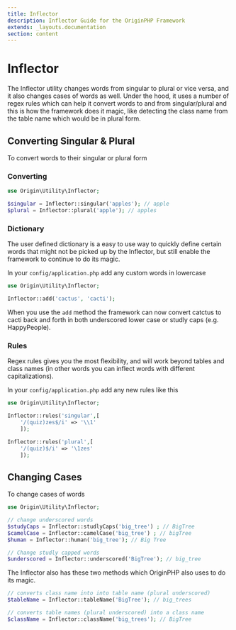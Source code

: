```yaml
---
title: Inflector
description: Inflector Guide for the OriginPHP Framework
extends: _layouts.documentation
section: content
---
```

# Inflector

The Inflector utility changes words from singular to plural or vice versa, and it also changes cases of words as well. Under the hood, it uses a number of regex rules which can help it convert words to and from singular/plural and this is how the framework does it magic, like detecting the class name from the table name which would be in plural form.

## Converting Singular & Plural

To convert words to their singular or plural form

### Converting

```php
use Origin\Utility\Inflector;

$singular = Inflector::singular('apples'); // apple
$plural = Inflector::plural('apple'); // apples
```

### Dictionary

The user defined dictionary is a easy to use way to quickly define certain words that might not be picked up by the Inflector, but still enable the framework to continue to do its magic.

In your `config/application.php` add any custom words in lowercase

```php
use Origin\Utility\Inflector;

Inflector::add('cactus', 'cacti');
```

When you use the `add` method the framework can now convert catctus to cacti back and forth in both underscored lower case or studly caps (e.g. HappyPeople).

### Rules

Regex rules gives you the most flexibility, and will work beyond tables and class names (in other words you can inflect words with different capitalizations).

In your `config/application.php` add any new rules like this

```php
use Origin\Utility\Inflector;

Inflector::rules('singular',[
    '/(quiz)zes$/i' => '\\1'
    ]);

Inflector::rules('plural',[
    '/(quiz)$/i' => '\1zes'
    ]);
```

## Changing Cases

To change cases of words

```php
use Origin\Utility\Inflector;

// change underscored words
$studyCaps = Inflector::studlyCaps('big_tree') ; // BigTree
$camelCase = Inflector::camelCase('big_tree') ; // bigTree
$human = Inflector::human('big_tree'); // Big Tree

// Change studly capped words
$underscored = Inflector::underscored('BigTree'); // big_tree

```

The Inflector also has these two methods which OriginPHP also uses to do its magic.

```php
// converts class name into into table name (plural underscored)
$tableName = Inflector::tableName('BigTree'); // big_trees

// converts table names (plural underscored) into a class name
$className = Inflector::className('big_trees'); // BigTree
```

